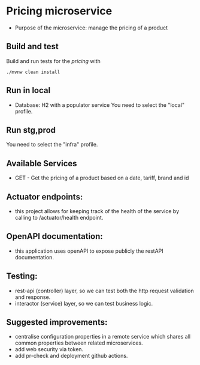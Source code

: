 # Pricing microservice

- Purpose of the microservice: manage the pricing of a product



## Build and test

Build and run tests for the _pricing_ with

```shell
./mvnw clean install
```


## Run in local
* Database: H2 with a populator service
  You need to select the "local" profile.
## Run stg,prod
You need to select the "infra" profile.

## Available Services
* GET - Get the pricing of a product based on a date, tariff, brand and id

## Actuator endpoints:
  - this project allows for keeping track of the health of the service by calling to /actuator/health endpoint.
## OpenAPI documentation:
  - this application uses openAPI to expose publicly the restAPI documentation. 
## Testing:
  - rest-api (controller) layer, so we can test both the http request validation and response.
  - interactor (service) layer, so we can test business logic.
## Suggested improvements:
  - centralise configuration properties in a remote service which shares all common properties between related microservices.
  - add web security via token.
  - add pr-check and deployment github actions.
